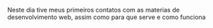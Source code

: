 Neste dia tive meus primeiros contatos com as materias de desenvolvimento web, assim como para que serve e como funciona
